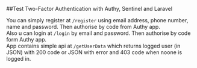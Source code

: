 ##Test Two-Factor Authentication with Authy, Sentinel and Laravel

You can simply register at `/register` using email address, phone number, name and password. Then authorise by code from Authy app. <br>
Also u can login at `/login` by email and password. Then authorise by code form Authy app. <br>
App contains simple api at `/getUserData` which returns logged user (in JSON) with 200 code or JSON with error and 403 code when noone is logged in.
